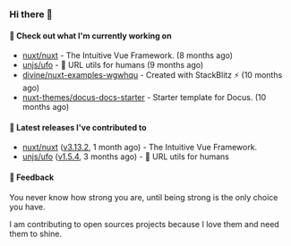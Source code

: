 ### Hi there 👋

#### 👷 Check out what I'm currently working on

- [nuxt/nuxt](https://github.com/nuxt/nuxt) - The Intuitive Vue Framework. (8 months ago)
- [unjs/ufo](https://github.com/unjs/ufo) - 🔗 URL utils for humans (9 months ago)
- [divine/nuxt-examples-wgwhqu](https://github.com/divine/nuxt-examples-wgwhqu) - Created with StackBlitz ⚡️ (10 months ago)
- [nuxt-themes/docus-docs-starter](https://github.com/nuxt-themes/docus-docs-starter) - Starter template for Docus. (10 months ago)

#### 🔭 Latest releases I've contributed to

- [nuxt/nuxt](https://github.com/nuxt/nuxt) ([v3.13.2](https://github.com/nuxt/nuxt/releases/tag/v3.13.2), 1 month ago) - The Intuitive Vue Framework.
- [unjs/ufo](https://github.com/unjs/ufo) ([v1.5.4](https://github.com/unjs/ufo/releases/tag/v1.5.4), 3 months ago) - 🔗 URL utils for humans

#### 💬 Feedback
You never know how strong you are, until being strong is the only choice you have.

I am contributing to open sources projects because I love them and need them to shine.
